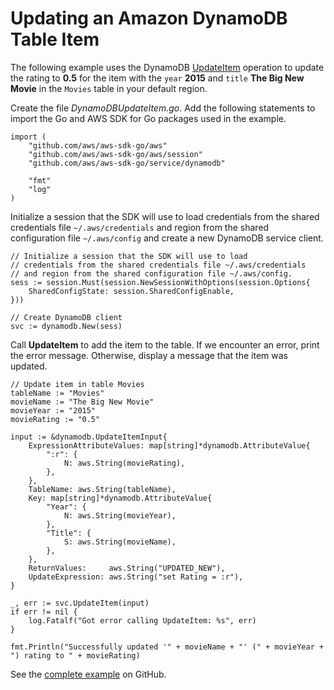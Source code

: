 # Updating an Amazon DynamoDB Table Item<a name="dynamo-example-update-table-item"></a>

The following example uses the DynamoDB [UpdateItem](https://docs.aws.amazon.com/sdk-for-go/api/service/dynamodb/#DynamoDB.UpdateItem) operation to update the rating to **0\.5** for the item with the `year` **2015** and `title` **The Big New Movie** in the `Movies` table in your default region\.

Create the file *DynamoDBUpdateItem\.go*\. Add the following statements to import the Go and AWS SDK for Go packages used in the example\.

```
import (
    "github.com/aws/aws-sdk-go/aws"
    "github.com/aws/aws-sdk-go/aws/session"
    "github.com/aws/aws-sdk-go/service/dynamodb"

    "fmt"
    "log"
)
```

Initialize a session that the SDK will use to load credentials from the shared credentials file `~/.aws/credentials` and region from the shared configuration file `~/.aws/config` and create a new DynamoDB service client\.

```
// Initialize a session that the SDK will use to load
// credentials from the shared credentials file ~/.aws/credentials
// and region from the shared configuration file ~/.aws/config.
sess := session.Must(session.NewSessionWithOptions(session.Options{
    SharedConfigState: session.SharedConfigEnable,
}))

// Create DynamoDB client
svc := dynamodb.New(sess)
```

Call **UpdateItem** to add the item to the table\. If we encounter an error, print the error message\. Otherwise, display a message that the item was updated\.

```
// Update item in table Movies
tableName := "Movies"
movieName := "The Big New Movie"
movieYear := "2015"
movieRating := "0.5"

input := &dynamodb.UpdateItemInput{
    ExpressionAttributeValues: map[string]*dynamodb.AttributeValue{
        ":r": {
            N: aws.String(movieRating),
        },
    },
    TableName: aws.String(tableName),
    Key: map[string]*dynamodb.AttributeValue{
        "Year": {
            N: aws.String(movieYear),
        },
        "Title": {
            S: aws.String(movieName),
        },
    },
    ReturnValues:     aws.String("UPDATED_NEW"),
    UpdateExpression: aws.String("set Rating = :r"),
}

_, err := svc.UpdateItem(input)
if err != nil {
    log.Fatalf("Got error calling UpdateItem: %s", err)
}

fmt.Println("Successfully updated '" + movieName + "' (" + movieYear + ") rating to " + movieRating)
```

See the [complete example](https://github.com/awsdocs/aws-doc-sdk-examples/blob/main/go/example_code/dynamodb/DynamoDBUpdateItem.go) on GitHub\.